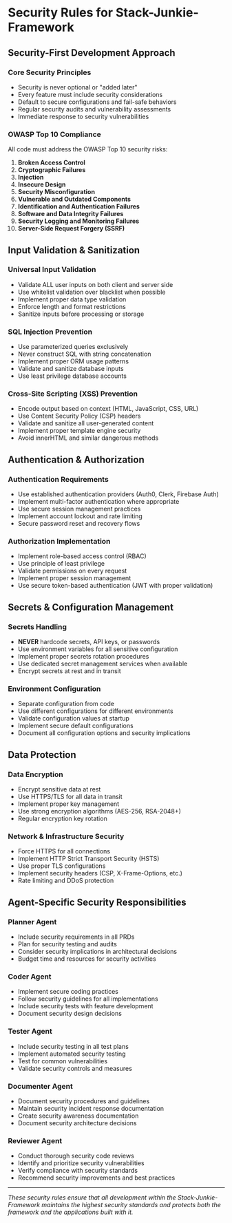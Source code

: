 # Security Rules for Stack-Junkie-Framework

## Security-First Development Approach

### Core Security Principles
- Security is never optional or "added later"
- Every feature must include security considerations
- Default to secure configurations and fail-safe behaviors
- Regular security audits and vulnerability assessments
- Immediate response to security vulnerabilities

### OWASP Top 10 Compliance
All code must address the OWASP Top 10 security risks:

1. **Broken Access Control**
2. **Cryptographic Failures**
3. **Injection**
4. **Insecure Design**
5. **Security Misconfiguration**
6. **Vulnerable and Outdated Components**
7. **Identification and Authentication Failures**
8. **Software and Data Integrity Failures**
9. **Security Logging and Monitoring Failures**
10. **Server-Side Request Forgery (SSRF)**

## Input Validation & Sanitization

### Universal Input Validation
- Validate ALL user inputs on both client and server side
- Use whitelist validation over blacklist when possible
- Implement proper data type validation
- Enforce length and format restrictions
- Sanitize inputs before processing or storage

### SQL Injection Prevention
- Use parameterized queries exclusively
- Never construct SQL with string concatenation
- Implement proper ORM usage patterns
- Validate and sanitize database inputs
- Use least privilege database accounts

### Cross-Site Scripting (XSS) Prevention
- Encode output based on context (HTML, JavaScript, CSS, URL)
- Use Content Security Policy (CSP) headers
- Validate and sanitize all user-generated content
- Implement proper template engine security
- Avoid innerHTML and similar dangerous methods

## Authentication & Authorization

### Authentication Requirements
- Use established authentication providers (Auth0, Clerk, Firebase Auth)
- Implement multi-factor authentication where appropriate
- Use secure session management practices
- Implement account lockout and rate limiting
- Secure password reset and recovery flows

### Authorization Implementation
- Implement role-based access control (RBAC)
- Use principle of least privilege
- Validate permissions on every request
- Implement proper session management
- Use secure token-based authentication (JWT with proper validation)

## Secrets & Configuration Management

### Secrets Handling
- **NEVER** hardcode secrets, API keys, or passwords
- Use environment variables for all sensitive configuration
- Implement proper secrets rotation procedures
- Use dedicated secret management services when available
- Encrypt secrets at rest and in transit

### Environment Configuration
- Separate configuration from code
- Use different configurations for different environments
- Validate configuration values at startup
- Implement secure default configurations
- Document all configuration options and security implications

## Data Protection

### Data Encryption
- Encrypt sensitive data at rest
- Use HTTPS/TLS for all data in transit
- Implement proper key management
- Use strong encryption algorithms (AES-256, RSA-2048+)
- Regular encryption key rotation

### Network & Infrastructure Security
- Force HTTPS for all connections
- Implement HTTP Strict Transport Security (HSTS)
- Use proper TLS configurations
- Implement security headers (CSP, X-Frame-Options, etc.)
- Rate limiting and DDoS protection

## Agent-Specific Security Responsibilities

### Planner Agent
- Include security requirements in all PRDs
- Plan for security testing and audits
- Consider security implications in architectural decisions
- Budget time and resources for security activities

### Coder Agent
- Implement secure coding practices
- Follow security guidelines for all implementations
- Include security tests with feature development
- Document security design decisions

### Tester Agent
- Include security testing in all test plans
- Implement automated security testing
- Test for common vulnerabilities
- Validate security controls and measures

### Documenter Agent
- Document security procedures and guidelines
- Maintain security incident response documentation
- Create security awareness documentation
- Document security architecture decisions

### Reviewer Agent
- Conduct thorough security code reviews
- Identify and prioritize security vulnerabilities
- Verify compliance with security standards
- Recommend security improvements and best practices

---

*These security rules ensure that all development within the Stack-Junkie-Framework maintains the highest security standards and protects both the framework and the applications built with it.*